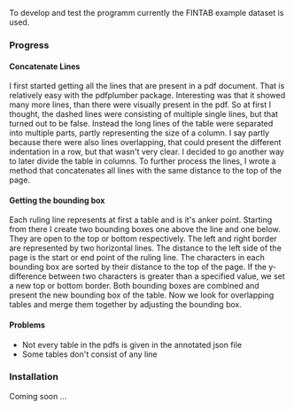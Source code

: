 To develop and test the programm currently the FINTAB example dataset is used.

### Progress

#### Concatenate Lines
I first started getting all the lines that are present in a pdf document. That is relatively easy with the pdfplumber package. Interesting was that it showed many more lines, than there were visually present in the pdf. So at first I thought, the dashed lines were consisting of multiple single lines, but that turned out to be false. Instead the long lines of the table were separated into multiple parts, partly representing the size of a column. I say partly because there were also lines overlapping, that could present the different indentation in a row, but that wasn't very clear. I decided to go another way to later divide the table in columns.
To further process the lines, I wrote a method that concatenates all lines with the same distance to the top of the page.

#### Getting the bounding box
Each ruling line represents at first a table and is it's anker point. Starting from there I create two bounding boxes one above the line and one below. They are open to the top or bottom respectively. The left and right border are represented by two horizontal lines. The distance to the left side of the page is the start or end point of the ruling line.
The characters in each bounding box are sorted by their distance to the top of the page. If the y-difference between two characters is greater than a specified value, we set a new top or bottom border. Both bounding boxes are combined and present the new bounding box of the table. 
Now we look for overlapping tables and merge them together by adjusting the bounding box.


#### Problems
+ Not every table in the pdfs is given in the annotated json file
+ Some tables don't consist of any line



### Installation
Coming soon ...
    